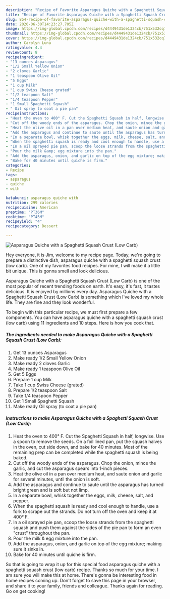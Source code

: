 ```yaml
---
description: "Recipe of Favorite Asparagus Quiche with a Spaghetti Squash Crust (Low Carb)"
title: "Recipe of Favorite Asparagus Quiche with a Spaghetti Squash Crust (Low Carb)"
slug: 854-recipe-of-favorite-asparagus-quiche-with-a-spaghetti-squash-crust-low-carb
date: 2020-06-30T14:23:27.705Z
image: https://img-global.cpcdn.com/recipes/d4449431de1324cb/751x532cq70/asparagus-quiche-with-a-spaghetti-squash-crust-low-carb-recipe-main-photo.jpg
thumbnail: https://img-global.cpcdn.com/recipes/d4449431de1324cb/751x532cq70/asparagus-quiche-with-a-spaghetti-squash-crust-low-carb-recipe-main-photo.jpg
cover: https://img-global.cpcdn.com/recipes/d4449431de1324cb/751x532cq70/asparagus-quiche-with-a-spaghetti-squash-crust-low-carb-recipe-main-photo.jpg
author: Carolyn Luna
ratingvalue: 4.4
reviewcount: 8
recipeingredient:
- "13 ounces Asparagus"
- "1/2 Small Yellow Onion"
- "2 cloves Garlic"
- "1 teaspoon Olive Oil"
- "5 Eggs"
- "1 cup Milk"
- "1 cup Swiss Cheese grated"
- "1/2 teaspoon Salt"
- "1/4 teaspoon Pepper"
- "1 Small Spaghetti Squash"
- " Oil spray to coat a pie pan"
recipeinstructions:
- "Heat the oven to 400° F. Cut the Spaghetti Squash in half, longwise. Use a spoon to remove the seeds. On a foil lined pan, put the squash halves in the oven, cut side down, and bake for 40 minutes. Most of the remaining prep can be completed while the spaghetti squash is being baked."
- "Cut off the woody ends of the asparagus. Chop the onion, mince the garlic, and cut the asparagus spears into 1-inch pieces."
- "Heat the olive oil in a pan over medium heat, and saute onion and garlic for several minutes, until the onion is soft."
- "Add the asparagus and continue to saute until the asparagus has turned bright green and is soft but not limp."
- "In a separate bowl, whisk together the eggs, milk, cheese, salt, and pepper."
- "When the spaghetti squash is ready and cool enough to handle, use a fork to scrape out the strands. Do not turn off the oven and keep it at 400° F."
- "In a oil sprayed pie pan, scoop the loose strands from the spaghetti squash and push them against the sides of the pie pan to form an even &#34;crust&#34; throughout the pan."
- "Pour the milk &amp; egg mixture into the pan."
- "Add the asparagus, onion, and garlic on top of the egg mixture; making sure it sinks in."
- "Bake for 40 minutes until quiche is firm."
categories:
- Recipe
tags:
- asparagus
- quiche
- with

katakunci: asparagus quiche with 
nutrition: 299 calories
recipecuisine: American
preptime: "PT36M"
cooktime: "PT45M"
recipeyield: "4"
recipecategory: Dessert

---
```



![Asparagus Quiche with a Spaghetti Squash Crust (Low Carb)](https://img-global.cpcdn.com/recipes/d4449431de1324cb/751x532cq70/asparagus-quiche-with-a-spaghetti-squash-crust-low-carb-recipe-main-photo.jpg)

Hey everyone, it is Jim, welcome to my recipe page. Today, we're going to prepare a distinctive dish, asparagus quiche with a spaghetti squash crust (low carb). One of my favorites food recipes. For mine, I will make it a little bit unique. This is gonna smell and look delicious.

Asparagus Quiche with a Spaghetti Squash Crust (Low Carb) is one of the most popular of recent trending foods on earth. It's easy, it's fast, it tastes delicious. It is enjoyed by millions every day. Asparagus Quiche with a Spaghetti Squash Crust (Low Carb) is something which I've loved my whole life. They are fine and they look wonderful.




To begin with this particular recipe, we must first prepare a few components. You can have asparagus quiche with a spaghetti squash crust (low carb) using 11 ingredients and 10 steps. Here is how you cook that.

<!--inarticleads1-->

##### The ingredients needed to make Asparagus Quiche with a Spaghetti Squash Crust (Low Carb):

1. Get 13 ounces Asparagus
1. Make ready 1/2 Small Yellow Onion
1. Make ready 2 cloves Garlic
1. Make ready 1 teaspoon Olive Oil
1. Get 5 Eggs
1. Prepare 1 cup Milk
1. Take 1 cup Swiss Cheese (grated)
1. Prepare 1/2 teaspoon Salt
1. Take 1/4 teaspoon Pepper
1. Get 1 Small Spaghetti Squash
1. Make ready  Oil spray (to coat a pie pan)




<!--inarticleads2-->

##### Instructions to make Asparagus Quiche with a Spaghetti Squash Crust (Low Carb):

1. Heat the oven to 400° F. Cut the Spaghetti Squash in half, longwise. Use a spoon to remove the seeds. On a foil lined pan, put the squash halves in the oven, cut side down, and bake for 40 minutes. Most of the remaining prep can be completed while the spaghetti squash is being baked.
1. Cut off the woody ends of the asparagus. Chop the onion, mince the garlic, and cut the asparagus spears into 1-inch pieces.
1. Heat the olive oil in a pan over medium heat, and saute onion and garlic for several minutes, until the onion is soft.
1. Add the asparagus and continue to saute until the asparagus has turned bright green and is soft but not limp.
1. In a separate bowl, whisk together the eggs, milk, cheese, salt, and pepper.
1. When the spaghetti squash is ready and cool enough to handle, use a fork to scrape out the strands. Do not turn off the oven and keep it at 400° F.
1. In a oil sprayed pie pan, scoop the loose strands from the spaghetti squash and push them against the sides of the pie pan to form an even &#34;crust&#34; throughout the pan.
1. Pour the milk &amp; egg mixture into the pan.
1. Add the asparagus, onion, and garlic on top of the egg mixture; making sure it sinks in.
1. Bake for 40 minutes until quiche is firm.




So that is going to wrap it up for this special food asparagus quiche with a spaghetti squash crust (low carb) recipe. Thanks so much for your time. I am sure you will make this at home. There's gonna be interesting food in home recipes coming up. Don't forget to save this page in your browser, and share it to your family, friends and colleague. Thanks again for reading. Go on get cooking!
